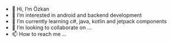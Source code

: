 - 👋 Hi, I’m Özkan
- 👀 I’m interested in android and backend development
- 🌱 I’m currently learning c#, java, kotlin and jetpack components
- 💞️ I’m looking to collaborate on ...
- 📫 How to reach me ...

<!---
pirematur3/pirematur3 is a ✨ special ✨ repository because its `README.md` (this file) appears on your GitHub profile.
You can click the Preview link to take a look at your changes.
--->
